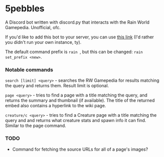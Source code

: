 # 5pebbles
A Discord bot written with discord.py that interacts with the Rain World Gamepedia. Unofficial, ofc.

If you'd like to add this bot to your server, you can use [this link](https://discord.com/api/oauth2/authorize?client_id=739950956313051219&permissions=67488832&scope=bot) (I'd rather you didn't run your own instance, ty).

The default command prefix is `rain `, but this can be changed: `rain set_prefix <new>`.

### Notable commands
`search [limit] <query>` - searches the RW Gamepedia for results matching the query and returns them. Result limit is optional.

`page <query>` - tries to find a page with a title matching the query, and returns the summary and thumbnail (if available). The title of the returned embed also contains a hyperlink to the wiki page.

`creature/c <query>` - tries to find a Creature page with a title matching the query and and returns what creature stats and spawn info it can find. Similar to the page command. 

### TODO
- Command for fetching the source URLs for all of a page's images?

